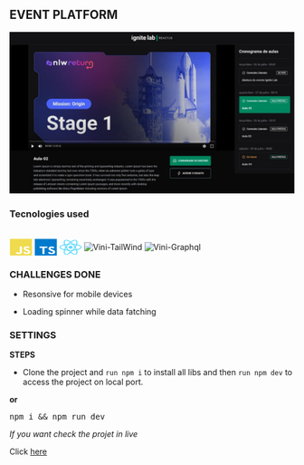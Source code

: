## EVENT PLATFORM

![Design preview for the Todo app coding challenge](./src/assets/bunner.jpeg)


### Tecnologies used

<div style="display: inline_block"><br>
  <img align="center" alt="Vini-Js" height="30" width="40" src="https://raw.githubusercontent.com/devicons/devicon/master/icons/javascript/javascript-plain.svg">
  <img align="center" alt="Vini-Ts" height="30" width="40" src="https://raw.githubusercontent.com/devicons/devicon/master/icons/typescript/typescript-plain.svg">    
  <img align="center" alt="Vini-React" height="30" width="40" src="https://raw.githubusercontent.com/devicons/devicon/master/icons/react/react-original.svg">
  <img align="center" alt="Vini-TailWind" height="30" width="40"  src="https://cdn.jsdelivr.net/gh/devicons/devicon/icons/tailwindcss/tailwindcss-plain.svg" />
  <img align="center" alt="Vini-Graphql" height="30" width="40" src="https://cdn.jsdelivr.net/gh/devicons/devicon/icons/graphql/graphql-plain.svg" />
  
</div>


### CHALLENGES DONE

- Resonsive for mobile devices

- Loading spinner while data fatching

### SETTINGS

**STEPS**

- Clone the project and `run npm i` to install all libs and then `run npm dev` to access the project on local port.

**or**

<div class="highlight highlight-source-shell notranslate position-relative overflow-auto">
  <pre>npm i && npm run dev</pre>
</div>

*If you want check the projet in live*

Click [here](https://ignite-lab-vert-one.vercel.app/)




